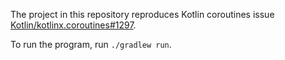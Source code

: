The project in this repository reproduces Kotlin coroutines issue [Kotlin/kotlinx.coroutines#1297](https://github.com/Kotlin/kotlinx.coroutines/issues/1297).

To run the program, run `./gradlew run`.

